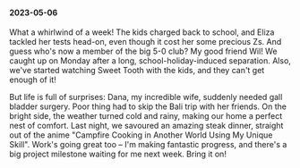 #### 2023-05-06

What a whirlwind of a week! The kids charged back to school, and Eliza tackled her tests head-on, even though it cost her some precious Zs. And guess who's now a member of the big 5-0 club? My good friend Wil! We caught up on Monday after a long, school-holiday-induced separation. Also, we've started watching Sweet Tooth with the kids, and they can't get enough of it!

But life is full of surprises: Dana, my incredible wife, suddenly needed gall bladder surgery. Poor thing had to skip the Bali trip with her friends. On the bright side, the weather turned cold and rainy, making our home a perfect nest of comfort. Last night, we savoured an amazing steak dinner, straight out of the anime "Campfire Cooking in Another World Using My Unique Skill". Work's going great too – I'm making fantastic progress, and there's a big project milestone waiting for me next week. Bring it on!